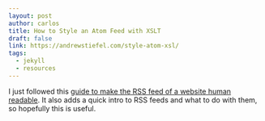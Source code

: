 ```yaml
---
layout: post
author: carlos
title: How to Style an Atom Feed with XSLT
draft: false
link: https://andrewstiefel.com/style-atom-xsl/
tags:
  - jekyll
  - resources
---
```

I just followed this [guide to make the RSS feed of a website human readable](https://andrewstiefel.com/style-atom-xsl/). It also adds a quick intro to RSS feeds and what to do with them, so hopefully this is useful.